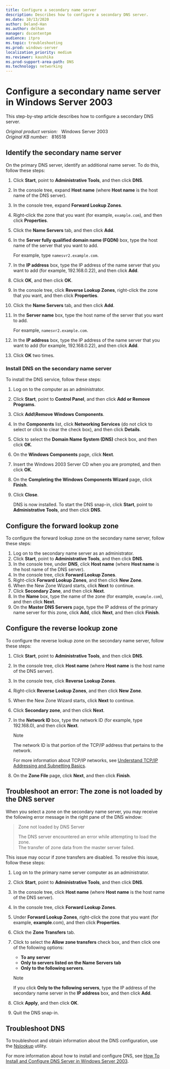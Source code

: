 ```yaml
---
title: Configure a secondary name server
description: Describes how to configure a secondary DNS server.
ms.date: 10/13/2020
author: Deland-Han
ms.author: delhan
manager: dscontentpm
audience: itpro
ms.topic: troubleshooting
ms.prod: windows-server
localization_priority: medium
ms.reviewer: kaushika
ms.prod-support-area-path: DNS
ms.technology: networking
---
```

# Configure a secondary name server in Windows Server 2003  

This step-by-step article describes how to configure a secondary DNS server.

_Original product version:_ &nbsp; Windows Server 2003  
_Original KB number:_ &nbsp; 816518

## Identify the secondary name server

On the primary DNS server, identify an additional name server. To do this, follow these steps:

1. Click **Start**, point to **Administrative Tools**, and then click **DNS**.
2. In the console tree, expand **Host name** (where **Host name** is the host name of the DNS server).
3. In the console tree, expand **Forward Lookup Zones**.
4. Right-click the zone that you want (for example, `example.com`), and then click **Properties**.
5. Click the **Name Servers** tab, and then click **Add**.
6. In the **Server fully qualified domain name (FQDN)** box, type the host name of the server that you want to add.

    For example, type `namesvr2.example.com`.

7. In the **IP address** box, type the IP address of the name server that you want to add (for example, 192.168.0.22), and then click **Add**.

8. Click **OK**, and then click **OK**.
9. In the console tree, click **Reverse Lookup Zones**, right-click the zone that you want, and then click **Properties**.
10. Click the **Name Servers** tab, and then click **Add**.
11. In the **Server name** box, type the host name of the server that you want to add.

    For example, `namesvr2.example.com`.

12. In the **IP address** box, type the IP address of the name server that you want to add (for example, 192.168.0.22), and then click **Add**.

13. Click **OK** two times.

### Install DNS on the secondary name server

To install the DNS service, follow these steps:

1. Log on to the computer as an administrator.
2. Click **Start**, point to **Control Panel**, and then click **Add or Remove Programs**.
3. Click **Add\Remove Windows Components**.
4. In the **Components** list, click **Networking Services** (do not click to select or click to clear the check box), and then click **Details**.
5. Click to select the **Domain Name System (DNS)** check box, and then click **OK**.
6. On the **Windows Components** page, click **Next**.
7. Insert the Windows 2003 Server CD when you are prompted, and then click **OK**.
8. On the **Completing the Windows Components Wizard** page, click **Finish**.
9. Click **Close**.

    DNS is now installed. To start the DNS snap-in, click **Start**, point to **Administrative Tools**, and then click **DNS**.

## Configure the forward lookup zone

To configure the forward lookup zone on the secondary name server, follow these steps:

1. Log on to the secondary name server as an administrator.
2. Click **Start**, point to **Administrative Tools**, and then click **DNS**.
3. In the console tree, under **DNS**, click **Host name** (where **Host name** is the host name of the DNS server).
4. In the console tree, click **Forward Lookup Zones**.
5. Right-click **Forward Lookup Zones**, and then click **New Zone**.
6. When the New Zone Wizard starts, click **Next** to continue.
7. Click **Secondary Zone**, and then click **Next**.
8. In the **Name** box, type the name of the zone (for example, `example.com`), and then click **Next**.
9. On the **Master DNS Servers** page, type the IP address of the primary name server for this zone, click **Add**, click **Next**, and then click **Finish**.

## Configure the reverse lookup zone

To configure the reverse lookup zone on the secondary name server, follow these steps:

1. Click **Start**, point to **Administrative Tools**, and then click **DNS**.
2. In the console tree, click **Host name** (where **Host name** is the host name of the DNS server).
3. In the console tree, click **Reverse Lookup Zones**.
4. Right-click **Reverse Lookup Zones**, and then click **New Zone**.
5. When the New Zone Wizard starts, click **Next** to continue.
6. Click **Secondary zone**, and then click **Next**.
7. In the **Network ID** box, type the network ID (for example, type 192.168.0), and then click **Next**.

    > [!NOTE]
    > The network ID is that portion of the TCP/IP address that pertains to the network.

    For more information about TCP/IP networks, see [Understand TCP/IP Addressing and Subnetting Basics](/troubleshoot/windows-client/networking/tcpip-addressing-and-subnetting).

8. On the **Zone File** page, click **Next**, and then click **Finish**.

## Troubleshoot an error: The zone is not loaded by the DNS server

When you select a zone on the secondary name server, you may receive the following error message in the right pane of the DNS window:

> Zone not loaded by DNS Server
>
> The DNS server encountered an error while attempting to load the zone.  
> The transfer of zone data from the master server failed.

This issue may occur if zone transfers are disabled. To resolve this issue, follow these steps:

1. Log on to the primary name server computer as an administrator.
2. Click **Start**, point to **Administrative Tools**, and then click **DNS**.
3. In the console tree, click **Host name** (where **Host name** is the host name of the DNS server).
4. In the console tree, click **Forward Lookup Zones**.
5. Under **Forward Lookup Zones**, right-click the zone that you want (for example, **example**.com), and then click **Properties**.
6. Click the **Zone Transfers** tab.
7. Click to select the **Allow zone transfers** check box, and then click one of the following options:

    - **To any server**  
    - **Only to servers listed on the Name Servers tab**  
    - **Only to the following servers**.

    > [!NOTE]
    > If you click **Only to the following servers**, type the IP address of the secondary name server in the **IP address** box, and then click **Add**.
8. Click **Apply**, and then click **OK**.
9. Quit the DNS snap-in.

## Troubleshoot DNS

To troubleshoot and obtain information about the DNS configuration, use the [Nslookup](/previous-versions/windows/it-pro/windows-server-2012-R2-and-2012/cc725991(v=ws.11)) utility.

For more information about how to install and configure DNS, see [How To Install and Configure DNS Server in Windows Server 2003](https://support.microsoft.com/help/814591).
